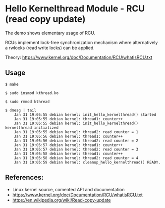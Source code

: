 # Hello Kernelthread Module - RCU (read copy update)

The demo shows elementary usage of RCU.  

RCUs implement lock-free synchronization mechanism where alternatively
a rwlocks (read write locks) can be applied.  

Theory: https://www.kernel.org/doc/Documentation/RCU/whatisRCU.txt  


## Usage

```
$ make

$ sudo insmod kthread.ko

$ sudo rmmod kthread

$ dmesg | tail
    Jan 31 19:05:55 debian kernel: init_hello_kernelthread() started
    Jan 31 19:05:55 debian kernel: thread1: counter++
    Jan 31 19:05:55 debian kernel: init_hello_kernelthread() kernelthread initialized
    Jan 31 19:05:55 debian kernel: thread2: read counter = 1
    Jan 31 19:05:56 debian kernel: thread1: counter++
    Jan 31 19:05:56 debian kernel: thread2: read counter = 2
    Jan 31 19:05:57 debian kernel: thread1: counter++
    Jan 31 19:05:57 debian kernel: thread2: read counter = 3
    Jan 31 19:05:58 debian kernel: thread1: counter++
    Jan 31 19:05:58 debian kernel: thread2: read counter = 4
    Jan 31 19:05:59 debian kernel: cleanup_hello_kernelthread() READY.
```

## References:
 * Linux kernel source, comented API and documentation
 * https://www.kernel.org/doc/Documentation/RCU/whatisRCU.txt
 * https://en.wikipedia.org/wiki/Read-copy-update
